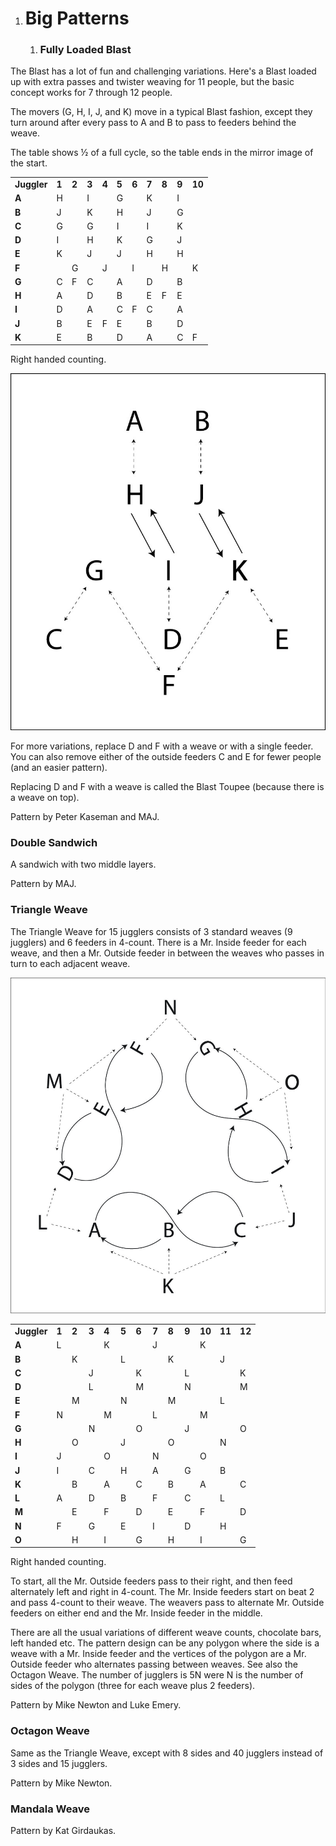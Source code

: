 1.  Big Patterns
    ============

    1.  ### Fully Loaded Blast

The Blast has a lot of fun and challenging variations. Here's a Blast loaded up with extra passes and twister weaving for 11 people, but the basic concept works for 7 through 12 people.

The movers (G, H, I, J, and K) move in a typical Blast fashion, except they turn around after every pass to A and B to pass to feeders behind the weave.

The table shows ½ of a full cycle, so the table ends in the mirror image of the start.

|             |       |       |       |       |       |       |       |       |       |        |
|-------------|-------|-------|-------|-------|-------|-------|-------|-------|-------|--------|
| **Juggler** | **1** | **2** | **3** | **4** | **5** | **6** | **7** | **8** | **9** | **10** |
| **A**       | H     |       | I     |       | G     |       | K     |       | I     |        |
| **B**       | J     |       | K     |       | H     |       | J     |       | G     |        |
| **C**       | G     |       | G     |       | I     |       | I     |       | K     |        |
| **D**       | I     |       | H     |       | K     |       | G     |       | J     |        |
| **E**       | K     |       | J     |       | J     |       | H     |       | H     |        |
| **F**       |       | G     |       | J     |       | I     |       | H     |       | K      |
| **G**       | C     | F     | C     |       | A     |       | D     |       | B     |        |
| **H**       | A     |       | D     |       | B     |       | E     | F     | E     |        |
| **I**       | D     |       | A     |       | C     | F     | C     |       | A     |        |
| **J**       | B     |       | E     | F     | E     |       | B     |       | D     |        |
| **K**       | E     |       | B     |       | D     |       | A     |       | C     | F      |

Right handed counting.

![](./media/image118.jpeg)

For more variations, replace D and F with a weave or with a single feeder. You can also remove either of the outside feeders C and E for fewer people (and an easier pattern).

Replacing D and F with a weave is called the Blast Toupee (because there is a weave on top).

Pattern by Peter Kaseman and MAJ.

### Double Sandwich

A sandwich with two middle layers.

Pattern by MAJ.

### Triangle Weave

The Triangle Weave for 15 jugglers consists of 3 standard weaves (9 jugglers) and 6 feeders in 4-count. There is a Mr. Inside feeder for each weave, and then a Mr. Outside feeder in between the weaves who passes in turn to each adjacent weave.

![](./media/image119.jpeg)

|             |       |       |       |       |       |       |       |       |       |        |        |        |
|-------------|-------|-------|-------|-------|-------|-------|-------|-------|-------|--------|--------|--------|
| **Juggler** | **1** | **2** | **3** | **4** | **5** | **6** | **7** | **8** | **9** | **10** | **11** | **12** |
| **A**       | L     |       |       | K     |       |       | J     |       |       | K      |        |        |
| **B**       |       | K     |       |       | L     |       |       | K     |       |        | J      |        |
| **C**       |       |       | J     |       |       | K     |       |       | L     |        |        | K      |
| **D**       |       |       | L     |       |       | M     |       |       | N     |        |        | M      |
| **E**       |       | M     |       |       | N     |       |       | M     |       |        | L      |        |
| **F**       | N     |       |       | M     |       |       | L     |       |       | M      |        |        |
| **G**       |       |       | N     |       |       | O     |       |       | J     |        |        | O      |
| **H**       |       | O     |       |       | J     |       |       | O     |       |        | N      |        |
| **I**       | J     |       |       | O     |       |       | N     |       |       | O      |        |        |
| **J**       | I     |       | C     |       | H     |       | A     |       | G     |        | B      |        |
| **K**       |       | B     |       | A     |       | C     |       | B     |       | A      |        | C      |
| **L**       | A     |       | D     |       | B     |       | F     |       | C     |        | L      |        |
| **M**       |       | E     |       | F     |       | D     |       | E     |       | F      |        | D      |
| **N**       | F     |       | G     |       | E     |       | I     |       | D     |        | H      |        |
| **O**       |       | H     |       | I     |       | G     |       | H     |       | I      |        | G      |

Right handed counting.

To start, all the Mr. Outside feeders pass to their right, and then feed alternately left and right in 4-count. The Mr. Inside feeders start on beat 2 and pass 4-count to their weave. The weavers pass to alternate Mr. Outside feeders on either end and the Mr. Inside feeder in the middle.

There are all the usual variations of different weave counts, chocolate bars, left handed etc. The pattern design can be any polygon where the side is a weave with a Mr. Inside feeder and the vertices of the polygon are a Mr. Outside feeder who alternates passing between weaves. See also the Octagon Weave. The number of jugglers is 5N were N is the number of sides of the polygon (three for each weave plus 2 feeders).

Pattern by Mike Newton and Luke Emery.

### Octagon Weave

Same as the Triangle Weave, except with 8 sides and 40 jugglers instead of 3 sides and 15 jugglers.

Pattern by Mike Newton.

### Mandala Weave

Pattern by Kat Girdaukas.

